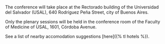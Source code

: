 The conference will take place at the Rectorado building of the Universidad del Salvador (USAL), 640 Rodríguez Peña Street, city of Buenos Aires.

Only the plenary sessions will be held in the conference room of the Faculty of Medicine of USAL, 1601,  Córdoba Avenue.

See a list of nearby accomodation suggestions [here]({% tl hotels %}).



